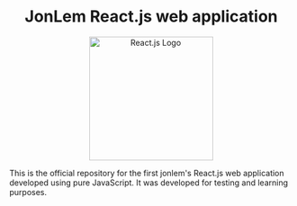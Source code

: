 <h1 align="center">JonLem React.js web application</h1>

<p align="center">
  <a href="https://reactjs.org/" target="_blank">
    <img width="220" height="220" src="https://cdn.worldvectorlogo.com/logos/react-2.svg" alt="React.js Logo" />
  </a>
</p>

This is the official repository for the first jonlem's React.js web application developed using pure JavaScript. It was developed for testing and learning purposes.
